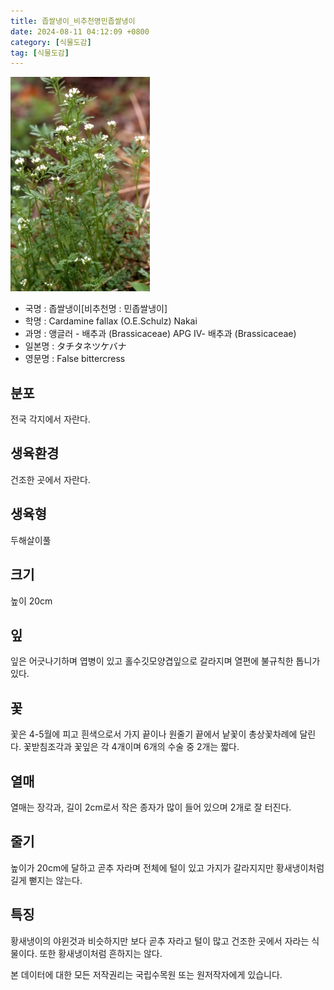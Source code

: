 ```yaml
---
title: 좁쌀냉이_비추천명민좁쌀냉이
date: 2024-08-11 04:12:09 +0800
category: [식물도감]
tag: [식물도감]
---
```




![좁쌀냉이[비추천명 : 민좁쌀냉이]](/assets/img/fileUpload/plants/basic/Cruciferae/Cardamine/8422/1_th2.JPG)
- 국명 : 좁쌀냉이[비추천명 : 민좁쌀냉이]
- 학명 : Cardamine fallax (O.E.Schulz) Nakai
- 과명 : 앵글러 - 배추과 (Brassicaceae) APG Ⅳ- 배추과 (Brassicaceae)
- 일본명 : タチタネツケバナ
- 영문명 : False bittercress


## 분포
전국 각지에서 자란다.
## 생육환경
건조한 곳에서 자란다.
## 생육형
두해살이풀
## 크기
높이 20cm
## 잎
잎은 어긋나기하며 엽병이 있고 홀수깃모양겹잎으로 갈라지며 열편에 불규칙한 톱니가 있다.
## 꽃
꽃은 4-5월에 피고 흰색으로서 가지 끝이나 원줄기 끝에서 낱꽃이 총상꽃차례에 달린다. 꽃받침조각과 꽃잎은 각 4개이며 6개의 수술 중 2개는 짧다.
## 열매
열매는 장각과, 길이 2cm로서 작은 종자가 많이 들어 있으며 2개로 잘 터진다.
## 줄기
높이가 20cm에 달하고 곧추 자라며 전체에 털이 있고 가지가 갈라지지만 황새냉이처럼 길게 뻗지는 않는다.
## 특징
황새냉이의 야윈것과 비슷하지만 보다 곧추 자라고 털이 많고 건조한 곳에서 자라는 식물이다. 또한 황새냉이처럼 흔하지는 않다.






본 데이터에 대한 모든 저작권리는 국립수목원 또는 원저작자에게 있습니다.
